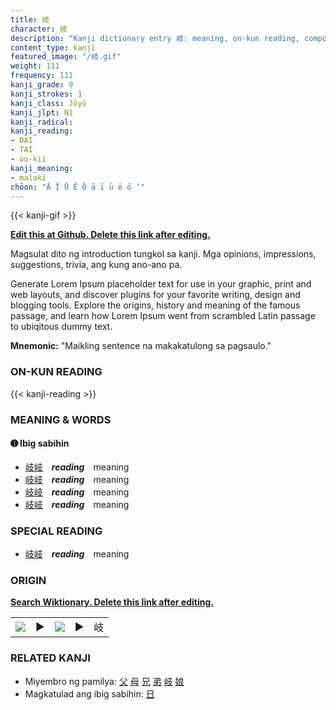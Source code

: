 ```yaml
---
title: 岐
character: 岐
description: "Kanji dictionary entry 岐: meaning, on-kun reading, compounds, origin, related kanji"
content_type: kanji
featured_image: "/岐.gif"
weight: 111
frequency: 111
kanji_grade: 9
kanji_strokes: 1
kanji_class: Jōyō
kanji_jlpt: N1
kanji_radical: 
kanji_reading: 
- DAI
- TAI
- oo-kii
kanji_meaning:
- malaki
chōon: "Ā Ī Ū Ē Ō ā ī ū ē ō ’"
---
```

[//]: # (Don't edit the line below. Kanji animated GIF code is automatically generated.)
{{< kanji-gif >}}

[//]: # (Edit below this line.)

**[Edit this at Github. Delete this link after editing.](https://github.com/tim0g/tim/tree/main/content/kanji/岐/index.md)**

Magsulat dito ng introduction tungkol sa kanji. Mga opinions, impressions, suggestions, trivia, ang kung ano-ano pa.

Generate Lorem Ipsum placeholder text for use in your graphic, print and web layouts, and discover plugins for your favorite writing, design and blogging tools. Explore the origins, history and meaning of the famous passage, and learn how Lorem Ipsum went from scrambled Latin passage to ubiqitous dummy text.
 
**Mnemonic:** "Maikling sentence na makakatulong sa pagsaulo."

### ON-KUN READING

[//]: # (Don't edit the line below. ON-KUN READING code is automatically generated.)
{{< kanji-reading >}}

### MEANING & WORDS

#### ➊ **Ibig sabihin**
  - [岐](../岐)[岐](../岐)　***reading***　meaning
  - [岐](../岐)[岐](../岐)　***reading***　meaning
  - [岐](../岐)[岐](../岐)　***reading***　meaning
  - [岐](../岐)[岐](../岐)　***reading***　meaning

### SPECIAL READING
  - [岐](../岐)[岐](../岐)　***reading***　meaning

### ORIGIN

**[Search Wiktionary. Delete this link after editing.](https://wiktionary.org/wiki/岐)**
<table class="kanji-table"><tr><td>
<img src="60px-岐-bronze.svg.png">
</td><td>▶</td><td>
<img src="60px-岐-oracle.svg.png">
</td><td>▶</td>
<td class="kanji-origin">岐</td>
</tr></table>

### RELATED KANJI
- Miyembro ng pamilya: [父](../父) [母](../母) [兄](../兄) [弟](../弟) [岐](../岐) [娘](../娘)
- Magkatulad ang ibig sabihin: [日](../日)

